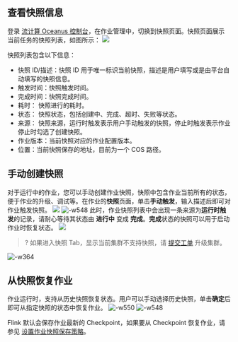 ## 查看快照信息
登录 [流计算 Oceanus 控制台](https://console.cloud.tencent.com/oceanus/job)，在作业管理中，切换到快照页面。快照页面展示当前任务的快照列表，如图所示：
![](https://qcloudimg.tencent-cloud.cn/raw/d7ec77990073e53b933f727205a7e446.jpg)

快照列表包含以下信息：
- 快照 ID/描述：快照 ID 用于唯一标识当前快照，描述是用户填写或是由平台自动填写的快照信息。
- 触发时间：快照触发时间。
- 完成时间：快照完成时间。
- 耗时：	快照进行的耗时。
- 状态：	快照状态，包括创建中、完成、超时、失败等状态。
- 来源：	快照来源，运行时触发表示用户手动触发的快照，停止时触发表示作业停止时勾选了创建快照。
- 作业版本：当前快照对应的作业配置版本。
- 位置：当前快照保存的地址，目前为一个 COS 路径。

## 手动创建快照
对于运行中的作业，您可以手动创建作业快照，快照中包含作业当前所有的状态，便于作业的升级、调试等。在作业的**快照**页面，单击**手动触发**，输入描述后即可对作业触发快照。
![](https://qcloudimg.tencent-cloud.cn/raw/e777ae207f02b16299900bd1f14a2d36.jpg)
![-w548](https://mweb-1306209138.cos.ap-guangzhou.myqcloud.com/2021/12/16/16395739834087.jpg)
此时，作业快照列表中会出现一条来源为**运行时触发**的记录，请耐心等待其状态由 **进行中** 变成 **完成**。**完成**状态的快照可以用于启动作业时恢复状态。
![](https://qcloudimg.tencent-cloud.cn/raw/8631017998c2ed0216d018435a5fd749.jpg)
>? 如果进入快照 Tab，显示当前集群不支持快照，请 [提交工单](https://console.cloud.tencent.com/workorder/category) 升级集群。

![-w364](https://mweb-1306209138.cos.ap-guangzhou.myqcloud.com/2021/12/16/16395737605736.jpg)

## 从快照恢复作业

作业运行时，支持从历史快照恢复状态。用户可以手动选择历史快照，单击**确定**后即可从指定快照的状态中恢复作业。
![-w550](https://mweb-1306209138.cos.ap-guangzhou.myqcloud.com/2021/12/15/16395743879206.jpg)
![-w548](https://mweb-1306209138.cos.ap-guangzhou.myqcloud.com/2021/12/15/16395749232227.jpg)

Flink 默认会保存作业最新的 Checkpoint，如果要从 Checkpoint 恢复作业，请参见 [设置作业快照保存策略](https://cloud.tencent.com/document/product/849/53391)。
